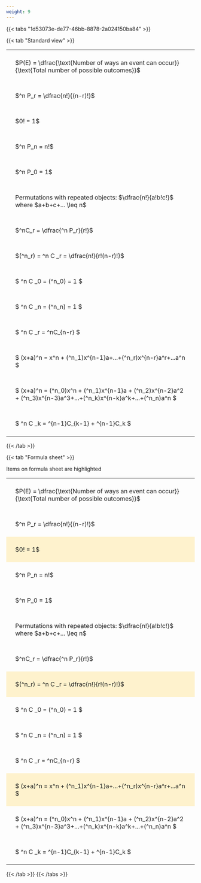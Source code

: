 ```yaml
---
weight: 9
---
```


{{< tabs "1d53073e-de77-46bb-8878-2a024150ba84" >}}

{{< tab "Standard view" >}}

<style type="text/css">
#T_dede5 th.col_heading {
  text-align: left;
  font-size: 1em;
}
#T_dede5 td {
  text-align: left;
  font-size: 1em;
  padding: 1.5em;
}
</style>
<table id="T_dede5">
  <thead>
  </thead>
  <tbody>
    <tr>
      <td id="T_dede5_row0_col0" class="data row0 col0" >$P(E) = \dfrac{\text{Number of ways an event can occur}}{\text{Total number of possible outcomes}}$</td>
    </tr>
    <tr>
      <td id="T_dede5_row1_col0" class="data row1 col0" >$^n P_r = \dfrac{n!}{(n-r)!}$</td>
    </tr>
    <tr>
      <td id="T_dede5_row2_col0" class="data row2 col0" >$0! = 1$</td>
    </tr>
    <tr>
      <td id="T_dede5_row3_col0" class="data row3 col0" >$^n P_n = n!$</td>
    </tr>
    <tr>
      <td id="T_dede5_row4_col0" class="data row4 col0" >$^n P_0 = 1$</td>
    </tr>
    <tr>
      <td id="T_dede5_row5_col0" class="data row5 col0" >Permutations with repeated objects: $\dfrac{n!}{a!b!c!}$ where $a+b+c+... \leq n$</td>
    </tr>
    <tr>
      <td id="T_dede5_row6_col0" class="data row6 col0" >$^nC_r = \dfrac{^n P_r}{r!}$</td>
    </tr>
    <tr>
      <td id="T_dede5_row7_col0" class="data row7 col0" >$(^n_r) = ^n C _r = \dfrac{n!}{r!(n-r)!}$</td>
    </tr>
    <tr>
      <td id="T_dede5_row8_col0" class="data row8 col0" >$ ^n C _0 = (^n_0) = 1 $</td>
    </tr>
    <tr>
      <td id="T_dede5_row9_col0" class="data row9 col0" >$ ^n C _n = (^n_n) = 1 $</td>
    </tr>
    <tr>
      <td id="T_dede5_row10_col0" class="data row10 col0" >$ ^n C _r = ^nC_{n-r} $</td>
    </tr>
    <tr>
      <td id="T_dede5_row11_col0" class="data row11 col0" >$ (x+a)^n = x^n + (^n_1)x^{n-1}a+...+(^n_r)x^{n-r}a^r+...a^n    $</td>
    </tr>
    <tr>
      <td id="T_dede5_row12_col0" class="data row12 col0" >$ (x+a)^n = (^n_0)x^n + (^n_1)x^{n-1}a + (^n_2)x^{n-2}a^2 + (^n_3)x^{n-3}a^3+...+(^n_k)x^{n-k}a^k+...+(^n_n)a^n $</td>
    </tr>
    <tr>
      <td id="T_dede5_row13_col0" class="data row13 col0" >$ ^n C _k = ^{n-1}C_{k-1} + ^{n-1}C_k $</td>
    </tr>
  </tbody>
</table>
{{< /tab >}}

{{< tab "Formula sheet" >}}

Items on formula sheet are highlighted 
<br>
<style type="text/css">
#T_5cfa3 th.col_heading {
  text-align: left;
  font-size: 1em;
}
#T_5cfa3 td {
  text-align: left;
  font-size: 1em;
  padding: 1.5em;
}
#T_5cfa3_row0_col0, #T_5cfa3_row1_col0, #T_5cfa3_row3_col0, #T_5cfa3_row4_col0, #T_5cfa3_row5_col0, #T_5cfa3_row6_col0, #T_5cfa3_row8_col0, #T_5cfa3_row9_col0, #T_5cfa3_row10_col0, #T_5cfa3_row12_col0, #T_5cfa3_row13_col0 {
  background-color: rgba(0,0,0,0);
}
#T_5cfa3_row2_col0, #T_5cfa3_row7_col0, #T_5cfa3_row11_col0 {
  background-color: rgba(255,194,10, 0.2);
}
</style>
<table id="T_5cfa3">
  <thead>
  </thead>
  <tbody>
    <tr>
      <td id="T_5cfa3_row0_col0" class="data row0 col0" >$P(E) = \dfrac{\text{Number of ways an event can occur}}{\text{Total number of possible outcomes}}$</td>
    </tr>
    <tr>
      <td id="T_5cfa3_row1_col0" class="data row1 col0" >$^n P_r = \dfrac{n!}{(n-r)!}$</td>
    </tr>
    <tr>
      <td id="T_5cfa3_row2_col0" class="data row2 col0" >$0! = 1$</td>
    </tr>
    <tr>
      <td id="T_5cfa3_row3_col0" class="data row3 col0" >$^n P_n = n!$</td>
    </tr>
    <tr>
      <td id="T_5cfa3_row4_col0" class="data row4 col0" >$^n P_0 = 1$</td>
    </tr>
    <tr>
      <td id="T_5cfa3_row5_col0" class="data row5 col0" >Permutations with repeated objects: $\dfrac{n!}{a!b!c!}$ where $a+b+c+... \leq n$</td>
    </tr>
    <tr>
      <td id="T_5cfa3_row6_col0" class="data row6 col0" >$^nC_r = \dfrac{^n P_r}{r!}$</td>
    </tr>
    <tr>
      <td id="T_5cfa3_row7_col0" class="data row7 col0" >$(^n_r) = ^n C _r = \dfrac{n!}{r!(n-r)!}$</td>
    </tr>
    <tr>
      <td id="T_5cfa3_row8_col0" class="data row8 col0" >$ ^n C _0 = (^n_0) = 1 $</td>
    </tr>
    <tr>
      <td id="T_5cfa3_row9_col0" class="data row9 col0" >$ ^n C _n = (^n_n) = 1 $</td>
    </tr>
    <tr>
      <td id="T_5cfa3_row10_col0" class="data row10 col0" >$ ^n C _r = ^nC_{n-r} $</td>
    </tr>
    <tr>
      <td id="T_5cfa3_row11_col0" class="data row11 col0" >$ (x+a)^n = x^n + (^n_1)x^{n-1}a+...+(^n_r)x^{n-r}a^r+...a^n    $</td>
    </tr>
    <tr>
      <td id="T_5cfa3_row12_col0" class="data row12 col0" >$ (x+a)^n = (^n_0)x^n + (^n_1)x^{n-1}a + (^n_2)x^{n-2}a^2 + (^n_3)x^{n-3}a^3+...+(^n_k)x^{n-k}a^k+...+(^n_n)a^n $</td>
    </tr>
    <tr>
      <td id="T_5cfa3_row13_col0" class="data row13 col0" >$ ^n C _k = ^{n-1}C_{k-1} + ^{n-1}C_k $</td>
    </tr>
  </tbody>
</table>
{{< /tab >}}
{{< /tabs >}}